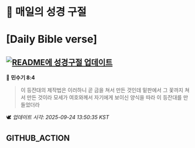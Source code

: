 # 🙏 매일의 성경 구절
# [Daily Bible verse]
## [![README에 성경구절 업데이트](https://github.com/DONGSUKA/first_test/actions/workflows/update-readme-bible.yml/badge.svg)](https://github.com/DONGSUKA/first_test/actions/workflows/update-readme-bible.yml)
<!-- START_BIBLE_VERSE -->
📖 **민수기 8:4**
> 이 등잔대의 제작법은 이러하니 곧 금을 쳐서 만든 것인데 밑판에서 그 꽃까지 쳐서 만든 것이라 모세가 여호와께서 자기에게 보이신 양식을 따라 이 등잔대를 만들었더라

🕊️ _업데이트 시각: 2025-09-24 13:50:35 KST_
  <!-- END_BIBLE_VERSE -->
## GITHUB_ACTION
